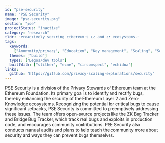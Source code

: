 ```yaml
---
id: "pse-security"
name: "PSE Security"
image: "pse-security.png"
section: "pse"
projectStatus: "inactive"
category: "research"
tldr: "Proactively securing Ethereum's L2 and ZK ecosystems."
tags:
  keywords:
    ["Anonymity/privacy", "Education", "Key management", "Scaling", "Security"]
  themes: ["build"]
  types: ["Legos/dev tools"]
  builtWith: ["slither", "ecne", "circomspect", "echidna"]
links:
  github: "https://github.com/privacy-scaling-explorations/security"
---
```


PSE Security is a division of the Privacy Stewards of Ethereum team at the Ethereum Foundation. Its primary goal is to identify and rectify bugs, thereby enhancing the security of the Ethereum Layer 2 and Zero-Knowledge ecosystems. Recognizing the potential for critical bugs to cause significant setbacks, PSE Security is committed to preemptively addressing these issues. The team offers open-source projects like the ZK Bug Tracker and Bridge Bug Tracker, which track real bugs and exploits in production code, and encourages community contributions. PSE Security also conducts manual audits and plans to help teach the community more about security and ways they can prevent bugs themselves.
